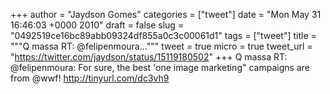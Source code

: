 
+++
author = "Jaydson Gomes"
categories = ["tweet"]
date = "Mon May 31 16:46:03 +0000 2010"
draft = false
slug = "0492519ce16bc89abb09324df855a0c3c00061d1"
tags = ["tweet"]
title = """Q massa RT: @felipenmoura..."""
tweet = true
micro = true
tweet_url = "https://twitter.com/jaydson/status/15119180502"
+++
Q massa RT: @felipenmoura: For sure, the best 'one image marketing" campaigns are from @wwf! http://tinyurl.com/dc3vh9
